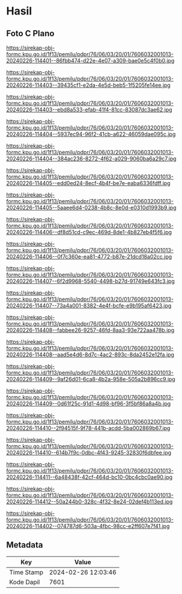 # Hasil

## Foto C Plano

https://sirekap-obj-formc.kpu.go.id/1f13/pemilu/pdpr/76/06/03/20/01/7606032001013-20240226-114401--86fbb474-d22e-4e07-a309-bae0e5c4f0b0.jpg

https://sirekap-obj-formc.kpu.go.id/1f13/pemilu/pdpr/76/06/03/20/01/7606032001013-20240226-114403--39435cf1-e2da-4e5d-beb5-1f5205fe14ee.jpg

https://sirekap-obj-formc.kpu.go.id/1f13/pemilu/pdpr/76/06/03/20/01/7606032001013-20240226-114403--ebd8a533-efab-41f4-81cc-83087dc3ae62.jpg

https://sirekap-obj-formc.kpu.go.id/1f13/pemilu/pdpr/76/06/03/20/01/7606032001013-20240226-114404--5937ec94-96f2-41cb-a622-46059dae095c.jpg

https://sirekap-obj-formc.kpu.go.id/1f13/pemilu/pdpr/76/06/03/20/01/7606032001013-20240226-114404--384ac236-8272-4f62-a029-9060ba6a29c7.jpg

https://sirekap-obj-formc.kpu.go.id/1f13/pemilu/pdpr/76/06/03/20/01/7606032001013-20240226-114405--edd0ed24-8ecf-4b4f-be7e-eaba6336fdff.jpg

https://sirekap-obj-formc.kpu.go.id/1f13/pemilu/pdpr/76/06/03/20/01/7606032001013-20240226-114405--5aaee6d4-0238-4b8c-8e0d-e0310d1993b9.jpg

https://sirekap-obj-formc.kpu.go.id/1f13/pemilu/pdpr/76/06/03/20/01/7606032001013-20240226-114406--df8d51cd-c9ec-469d-8de1-4b827eb4f5f6.jpg

https://sirekap-obj-formc.kpu.go.id/1f13/pemilu/pdpr/76/06/03/20/01/7606032001013-20240226-114406--0f7c360e-ea81-4772-b87e-21dcd18a02cc.jpg

https://sirekap-obj-formc.kpu.go.id/1f13/pemilu/pdpr/76/06/03/20/01/7606032001013-20240226-114407--6f2d9968-5540-4498-b27d-91749e643fc3.jpg

https://sirekap-obj-formc.kpu.go.id/1f13/pemilu/pdpr/76/06/03/20/01/7606032001013-20240226-114407--73a4a001-8382-4e4f-bcfe-e9b195af6423.jpg

https://sirekap-obj-formc.kpu.go.id/1f13/pemilu/pdpr/76/06/03/20/01/7606032001013-20240226-114408--fabbee26-9257-46fd-8aa3-93e722aa478b.jpg

https://sirekap-obj-formc.kpu.go.id/1f13/pemilu/pdpr/76/06/03/20/01/7606032001013-20240226-114408--aad5e4d6-8d7c-4ac2-893c-8da2452e12fa.jpg

https://sirekap-obj-formc.kpu.go.id/1f13/pemilu/pdpr/76/06/03/20/01/7606032001013-20240226-114409--9af26d01-6ca8-4b2a-958e-505a2b896cc9.jpg

https://sirekap-obj-formc.kpu.go.id/1f13/pemilu/pdpr/76/06/03/20/01/7606032001013-20240226-114409--0d61f25c-91d1-4d98-bf96-3f5bf86a8a4b.jpg

https://sirekap-obj-formc.kpu.go.id/1f13/pemilu/pdpr/76/06/03/20/01/7606032001013-20240226-114410--2f94515f-9f78-441b-acdd-5ba002869b67.jpg

https://sirekap-obj-formc.kpu.go.id/1f13/pemilu/pdpr/76/06/03/20/01/7606032001013-20240226-114410--614b7f9c-0dbc-4f43-9245-32830f6dbfee.jpg

https://sirekap-obj-formc.kpu.go.id/1f13/pemilu/pdpr/76/06/03/20/01/7606032001013-20240226-114411--6a48438f-42cf-464d-bc10-0bc4cbc0ae90.jpg

https://sirekap-obj-formc.kpu.go.id/1f13/pemilu/pdpr/76/06/03/20/01/7606032001013-20240226-114412--50a244b0-328c-4f32-8e24-02def4b113ed.jpg

https://sirekap-obj-formc.kpu.go.id/1f13/pemilu/pdpr/76/06/03/20/01/7606032001013-20240226-114402--074787d6-503a-4fbc-98cc-e2ff607e7f41.jpg


## Metadata

| Key        | Value               |
| ---------- | ------------------- |
| Time Stamp | 2024-02-26 12:03:46 |
| Kode Dapil | 7601                |



